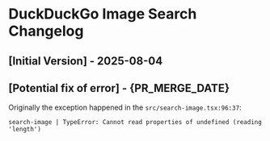 # DuckDuckGo Image Search Changelog

## [Initial Version] - 2025-08-04

## [Potential fix of error] - {PR_MERGE_DATE}

Originally the exception happened in the `src/search-image.tsx:96:37`:

```
search-image | TypeError: Cannot read properties of undefined (reading 'length')
```

